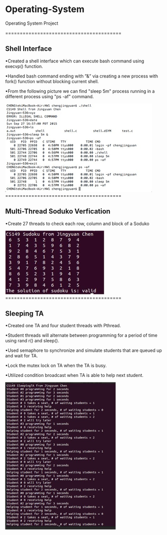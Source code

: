 # Operating-System
Operating System Project

========================================
<h2>Shell Interface</h2>

<p> •Created a shell interface which can execute bash command using execvp() function.</p>

<p> •Handled bash command ending with ”&” via creating a new process with fork() function without blocking current shell.</p>

<p> •From the following picture we can find "sleep 5m" process running in a different process using "ps -af" command.</p>
<img src="https://raw.githubusercontent.com/CarollChen/OS/master/Shell%20Interface/ScreenShot.jpg" />
========================================
<h2>Multi-Thread Soduko Verfication </h2>
<p> •Create 27 threads to check each row, column and block of a Soduko</p>
<img src="https://raw.githubusercontent.com/CarollChen/OS/master/Sudoku/screenShot.jpg" />
========================================
<h2>Sleeping TA</h2>
<p> •Created one TA and four student threads with Pthread.</p>

<p> •Student threads will alternate between programming for a period of time using rand r() and sleep().</p>

<p> •Used semaphore to synchronize and simulate students that are queued up and wait for TA.</p>

<p> •Lock the mutex lock on TA when the TA is busy.</p>

<p> •Utilized condition broadcast when TA is able to help next student.</p>

<img src="https://raw.githubusercontent.com/CarollChen/OS/master/Sleeping%20TA/screenShot.jpg"/>
